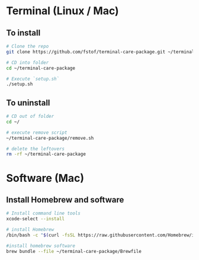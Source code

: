# Terminal (Linux / Mac)
## To install
```bash
# Clone the repo
git clone https://github.com/fstof/terminal-care-package.git ~/terminal-care-package

# CD into folder
cd ~/terminal-care-package

# Execute `setup.sh`
./setup.sh
```

## To uninstall
```bash
# CD out of folder
cd ~/

# execute remove script
~/terminal-care-package/remove.sh

# delete the leftovers
rm -rf ~/terminal-care-package
```

# Software (Mac)
## Install Homebrew and software
```bash
# Install command line tools
xcode-select --install

# install Homebrew
/bin/bash -c "$(curl -fsSL https://raw.githubusercontent.com/Homebrew/install/HEAD/install.sh)"

#install homebrew software
brew bundle --file ~/terminal-care-package/Brewfile
```
